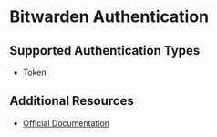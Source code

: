 # Bitwarden Authentication

## Supported Authentication Types

- Token

## Additional Resources

- [Official Documentation](https://docs.bitwarden.com)